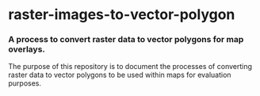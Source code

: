 # raster-images-to-vector-polygon
### A process to convert raster data to vector polygons for map overlays.


The purpose of this repository is to document the processes of converting raster data to vector polygons to be used within maps for evaluation purposes.

